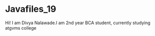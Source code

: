 # Javafiles_19
Hi! I am Divya Nalawade.I am 2nd year BCA student, currently studying atgvms college

